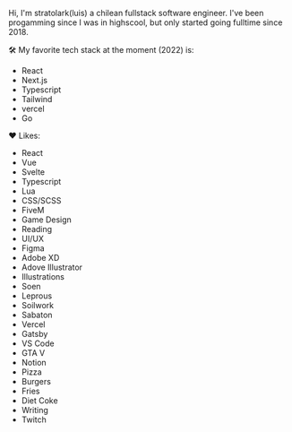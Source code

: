 Hi, I'm stratolark(luis) a chilean fullstack software engineer. I've been progamming since I was in highscool, but only started going fulltime since 2018.

🛠 My favorite tech stack at the moment (2022) is:
 - React
 - Next.js
 - Typescript
 - Tailwind
 - vercel
 - Go

❤ Likes:
  - React
  - Vue
  - Svelte
  - Typescript
  - Lua
  - CSS/SCSS
  - FiveM
  - Game Design
  - Reading
  - UI/UX
  - Figma
  - Adobe XD
  - Adove Illustrator
  - Illustrations 
  - Soen
  - Leprous
  - Soilwork
  - Sabaton
  - Vercel
  - Gatsby
  - VS Code
  - GTA V
  - Notion
  - Pizza
  - Burgers
  - Fries
  - Diet Coke
  - Writing
  - Twitch
